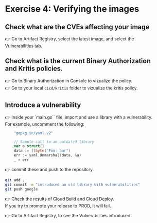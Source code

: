 # Exercise 4: Verifying the images

## Check what are the CVEs affecting your image

👉 Go to Artifact Registry, select the latest image, and select the Vulnerabilities tab.   

## Check what is the current Binary Authorization and Kritis policies. 

👉 Go to Binary Authorization in Console to vizualize the policy.  
👉 Go to your local `cicd/kritis` folder to vizualize the kritis policy. 

## Introduce a vulnerability

👉 Inside your `main.go`` file, import and use a library with a vulnerability. For example, uncomment the following: 

```go
	"gopkg.in/yaml.v2"
```

```go
	// Sample call to an outdated library
	var a struct{}
	data := []byte("Foo: bar")
	err := yaml.Unmarshal(data, &a)
	_ = err
```

👉 commit these and push to the repository.

```sh
git add .
git commit -m "introduced an old library with vulnerabilities"
git push google
```

👉 Check the results of Cloud Build and Cloud Deploy.  
If you try to promote your release to PROD, it will fail.

👉 Go to Artifact Registry, to see the Vulnerabilities introduced. 
